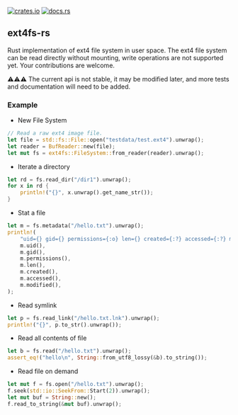 [![crates.io](https://img.shields.io/crates/v/ext4fs.svg)](https://crates.io/crates/ext4fs)
[![docs.rs](https://docs.rs/ext4fs/badge.svg)](https://docs.rs/ext4fs)

## ext4fs-rs

Rust implementation of ext4 file system in user space. The ext4 file system can be read directly without mounting, write operations are not supported yet. Your contributions are welcome.

:warning::warning::warning: The current api is not stable, it may be modified later, and more tests and documentation will need to be added.


### Example

* New File System

```rust
// Read a raw ext4 image file.
let file = std::fs::File::open("testdata/test.ext4").unwrap();
let reader = BufReader::new(file);
let mut fs = ext4fs::FileSystem::from_reader(reader).unwrap();
```

* Iterate a directory

```rust
let rd = fs.read_dir("/dir1").unwrap();
for x in rd {
    println!("{}", x.unwrap().get_name_str());
}
```

* Stat a file

```rust
let m = fs.metadata("/hello.txt").unwrap();
println!(
    "uid={} gid={} permissions={:o} len={} created={:?} accessed={:?} modified={:?}",
    m.uid(),
    m.gid(),
    m.permissions(),
    m.len(),
    m.created(),
    m.accessed(),
    m.modified(),
);
```

* Read symlink

```rust
let p = fs.read_link("/hello.txt.lnk").unwrap();
println!("{}", p.to_str().unwrap());
```

* Read all contents of file

```rust
let b = fs.read("/hello.txt").unwrap();
assert_eq!("hello\n", String::from_utf8_lossy(&b).to_string());
```

* Read file on demand

```rust
let mut f = fs.open("/hello.txt").unwrap();
f.seek(std::io::SeekFrom::Start(2)).unwrap();
let mut buf = String::new();
f.read_to_string(&mut buf).unwrap();
```